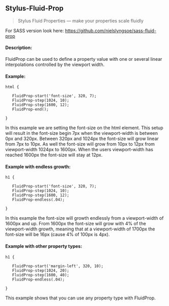 ## Stylus-Fluid-Prop
> Stylus Fluid Properties — make your properties scale fluidly

For SASS version look here: https://github.com/nielslyngsoe/sass-fluid-prop


#### Description:

FluidProp can be used to define a property value with one or several linear interpolations controlled by the viewport width.


#### Example:

```
html {
   
   FluidProp-start('font-size', 320, 7);
   FluidProp-step(1024, 10);
   FluidProp-step(1600, 12);
   FluidProp-end();
   
}
```

In this example we are setting the font-size on the html element.
This setup will result in the font-size begin 7px when the viewport-width is between 0px and 320px.
Between 320px and 1024px the font-size will grow linear from 7px to 10px.
As well the font-size will grow from 10px to 12px from viewport-width 1024px to 1600px.
When the users viewport-width has reached 1600px the font-size will stay at 12px.


#### Example with endless growth:

```
h1 {
   
   FluidProp-start('font-size', 320, 7);
   FluidProp-step(1024, 10);
   FluidProp-step(1600, 12);
   FluidProp-endless(.04);
   
}
```

In this example the font-size will growth endlessly from a viewport-width of 1600px and up.
From 1600px the font-size will grow with 4% of the viewport-width growth, meaning that at a viewport-width of 1700px the font-size will be 16px (cause 4% of 100px is 4px).


#### Example with other property types:

```
h1 {
   
   FluidProp-start('margin-left', 320, 10);
   FluidProp-step(1024, 20);
   FluidProp-step(1600, 40);
   FluidProp-endless(.04);
   
}
```

This example shows that you can use any property type with FluidProp.
